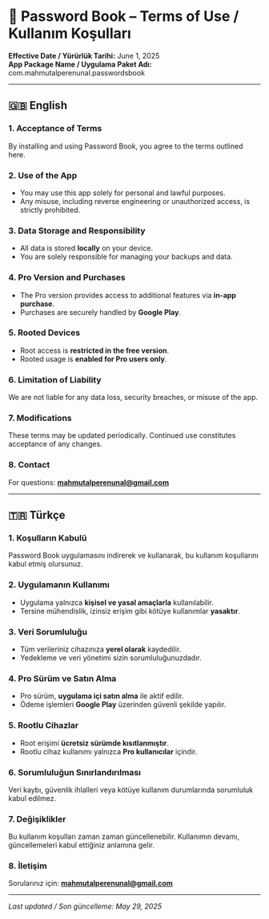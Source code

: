 # 📄 Password Book – Terms of Use / Kullanım Koşulları

**Effective Date / Yürürlük Tarihi:** June 1, 2025  
**App Package Name / Uygulama Paket Adı:** com.mahmutalperenunal.passwordsbook

---

## 🇬🇧 English

### 1. Acceptance of Terms

By installing and using Password Book, you agree to the terms outlined here.

### 2. Use of the App

- You may use this app solely for personal and lawful purposes.
- Any misuse, including reverse engineering or unauthorized access, is strictly prohibited.

### 3. Data Storage and Responsibility

- All data is stored **locally** on your device.
- You are solely responsible for managing your backups and data.

### 4. Pro Version and Purchases

- The Pro version provides access to additional features via **in-app purchase**.
- Purchases are securely handled by **Google Play**.

### 5. Rooted Devices

- Root access is **restricted in the free version**.
- Rooted usage is **enabled for Pro users only**.

### 6. Limitation of Liability

We are not liable for any data loss, security breaches, or misuse of the app.

### 7. Modifications

These terms may be updated periodically. Continued use constitutes acceptance of any changes.

### 8. Contact

For questions: **mahmutalperenunal@gmail.com**

---

## 🇹🇷 Türkçe

### 1. Koşulların Kabulü

Password Book uygulamasını indirerek ve kullanarak, bu kullanım koşullarını kabul etmiş olursunuz.

### 2. Uygulamanın Kullanımı

- Uygulama yalnızca **kişisel ve yasal amaçlarla** kullanılabilir.
- Tersine mühendislik, izinsiz erişim gibi kötüye kullanımlar **yasaktır**.

### 3. Veri Sorumluluğu

- Tüm verileriniz cihazınıza **yerel olarak** kaydedilir.
- Yedekleme ve veri yönetimi sizin sorumluluğunuzdadır.

### 4. Pro Sürüm ve Satın Alma

- Pro sürüm, **uygulama içi satın alma** ile aktif edilir.
- Ödeme işlemleri **Google Play** üzerinden güvenli şekilde yapılır.

### 5. Rootlu Cihazlar

- Root erişimi **ücretsiz sürümde kısıtlanmıştır**.
- Rootlu cihaz kullanımı yalnızca **Pro kullanıcılar** içindir.

### 6. Sorumluluğun Sınırlandırılması

Veri kaybı, güvenlik ihlalleri veya kötüye kullanım durumlarında sorumluluk kabul edilmez.

### 7. Değişiklikler

Bu kullanım koşulları zaman zaman güncellenebilir. Kullanımın devamı, güncellemeleri kabul ettiğiniz anlamına gelir.

### 8. İletişim

Sorularınız için: **mahmutalperenunal@gmail.com**

---

_Last updated / Son güncelleme: May 29, 2025_
